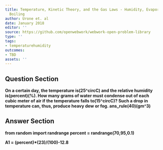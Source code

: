 ```yaml
---
title: Temperature, Kinetic Theory, and the Gas Laws - Humidity, Evaporation, and
  Boiling
author: Urone et. al
date: January 2018
editor: ''
source: https://github.com/openwebwork/webwork-open-problem-library
type: ''
tags:
- temperaturehumidity
outcomes:
- TBD
assets: ''
---
```


## Question Section 

<b>
On a certain day, the temperature is(25^circC) and the relative humidity is(percent)(%). How many grams of water must condense out of each cubic meter of air if the temperature falls to(15^circC)? Such a drop in temperature can, thus, produce heavy dew or fog.
ans_rule(40)(gm^3)


## Answer Section

from random import randrange
percent = randrange(70,95,0.1)

A1 = (percent)*(23)/(100)-12.8